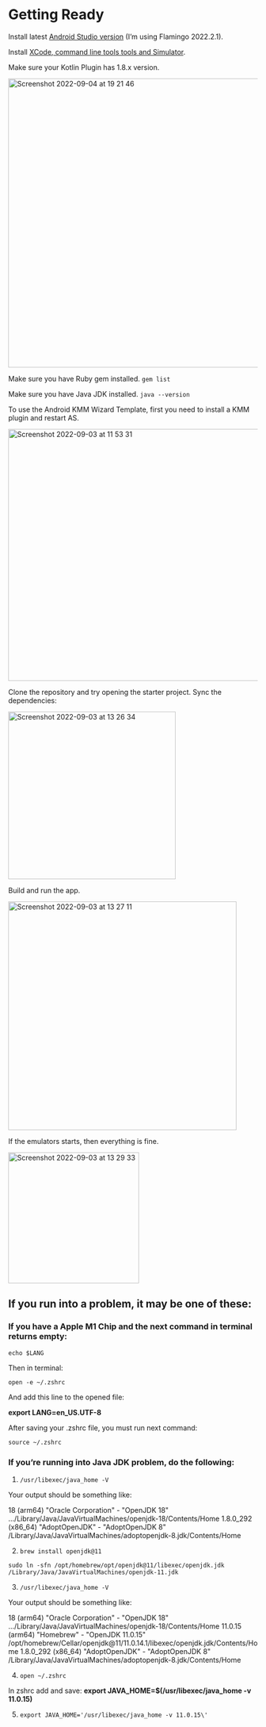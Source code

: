 # Getting Ready

Install latest [Android Studio version](https://developer.android.com/studio) (I’m using Flamingo 2022.2.1).

Install [XCode, command line tools tools and Simulator](https://apps.apple.com/us/app/xcode).

Make sure your Kotlin Plugin has 1.8.x version.

<img width="583" alt="Screenshot 2022-09-04 at 19 21 46" src="https://user-images.githubusercontent.com/12126043/188325696-21f7f738-90f6-499d-9aec-74587fec3aa9.png">

Make sure you have Ruby gem installed.
`gem list`

Make sure you have Java JDK installed.
`java --version`

To use the Android KMM Wizard Template, first you need to install a KMM plugin and restart AS.

<img width="508" alt="Screenshot 2022-09-03 at 11 53 31" src="https://user-images.githubusercontent.com/12126043/188325535-67ef7142-5a8e-4e07-a7ce-454774f36ff4.png">


Clone the repository and try opening the starter project. 
Sync the dependencies:

<img width="338" alt="Screenshot 2022-09-03 at 13 26 34" src="https://user-images.githubusercontent.com/12126043/188325603-26d97612-a295-4111-afc2-5bd36cb10f72.png">

Build and run the app.

<img width="461" alt="Screenshot 2022-09-03 at 13 27 11" src="https://user-images.githubusercontent.com/12126043/188325610-64cf4d94-9eee-4a71-b7b8-958de8e84dd9.png">


If the emulators starts, then everything is fine.

<img width="264" alt="Screenshot 2022-09-03 at 13 29 33" src="https://user-images.githubusercontent.com/12126043/188325562-494b83e2-42d1-4a08-86e0-0e3dff6627ad.png">

## If you run into a problem, it may be one of these:

### If you have a Apple M1 Chip and the next command in terminal returns empty:

`echo $LANG`

Then in terminal:

`open -e ~/.zshrc`

And add this line to the opened file:

<b>export LANG=en_US.UTF-8</b>

After saving your .zshrc file, you must run next command:

`source ~/.zshrc`

### If you’re running into Java JDK problem, do the following:
 1) `/usr/libexec/java_home -V`
 
 Your output should be something like:
 
18 (arm64) "Oracle Corporation" - "OpenJDK 18" …/Library/Java/JavaVirtualMachines/openjdk-18/Contents/Home
    1.8.0_292 (x86_64) "AdoptOpenJDK" - "AdoptOpenJDK 8" /Library/Java/JavaVirtualMachines/adoptopenjdk-8.jdk/Contents/Home

 2) `brew install openjdk@11`
 
`sudo ln -sfn /opt/homebrew/opt/openjdk@11/libexec/openjdk.jdk /Library/Java/JavaVirtualMachines/openjdk-11.jdk`

 3) `/usr/libexec/java_home -V`
 
  Your output should be something like:
 
18 (arm64) "Oracle Corporation" - "OpenJDK 18" …/Library/Java/JavaVirtualMachines/openjdk-18/Contents/Home
    11.0.15 (arm64) "Homebrew" - "OpenJDK 11.0.15" /opt/homebrew/Cellar/openjdk@11/11.0.14.1/libexec/openjdk.jdk/Contents/Home
    1.8.0_292 (x86_64) "AdoptOpenJDK" - "AdoptOpenJDK 8" /Library/Java/JavaVirtualMachines/adoptopenjdk-8.jdk/Contents/Home

 4) `open ~/.zshrc`
 
In zshrc add and save: <b>export JAVA_HOME=$(/usr/libexec/java_home -v 11.0.15)</b>

 5) `export JAVA_HOME='/usr/libexec/java_home -v 11.0.15\'`

